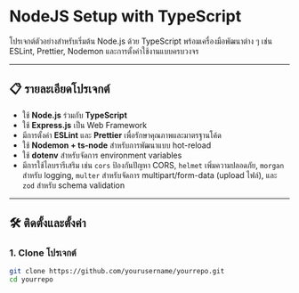 # NodeJS Setup with TypeScript

โปรเจกต์ตัวอย่างสำหรับเริ่มต้น Node.js ด้วย TypeScript พร้อมเครื่องมือพัฒนาต่าง ๆ เช่น ESLint, Prettier, Nodemon และการตั้งค่าใช้งานแบบครบวงจร

---

## 📋 รายละเอียดโปรเจกต์

- ใช้ **Node.js** ร่วมกับ **TypeScript**  
- ใช้ **Express.js** เป็น Web Framework  
- มีการตั้งค่า **ESLint** และ **Prettier** เพื่อรักษาคุณภาพและมาตรฐานโค้ด  
- ใช้ **Nodemon + ts-node** สำหรับการพัฒนาแบบ hot-reload  
- ใช้ **dotenv** สำหรับจัดการ environment variables  
- มีการใช้ไลบรารีเสริม เช่น `cors` ป้องกันปัญหา CORS, `helmet` เพิ่มความปลอดภัย, `morgan` สำหรับ logging, `multer` สำหรับจัดการ multipart/form-data (upload ไฟล์), และ `zod` สำหรับ schema validation

---

## 🛠 ติดตั้งและตั้งค่า

### 1. Clone โปรเจกต์

```bash
git clone https://github.com/yourusername/yourrepo.git
cd yourrepo
